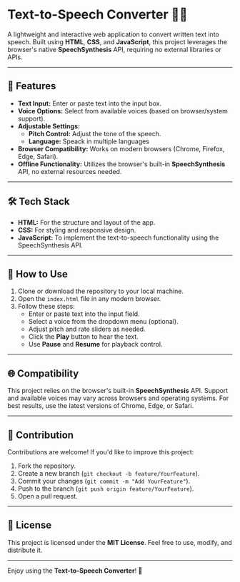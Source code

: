 # Text-to-Speech Converter 🎤✨  

A lightweight and interactive web application to convert written text into speech. Built using **HTML**, **CSS**, and **JavaScript**, this project leverages the browser's native **SpeechSynthesis** API, requiring no external libraries or APIs.

---

## 🔑 Features  
- **Text Input:** Enter or paste text into the input box.  
- **Voice Options:** Select from available voices (based on browser/system support).  
- **Adjustable Settings:**  
  - **Pitch Control:** Adjust the tone of the speech.
  - **Language:** Speack in multiple languages
- **Browser Compatibility:** Works on modern browsers (Chrome, Firefox, Edge, Safari).  
- **Offline Functionality:** Utilizes the browser's built-in **SpeechSynthesis** API, no external resources needed.  

---

## 🛠 Tech Stack  
- **HTML:** For the structure and layout of the app.  
- **CSS:** For styling and responsive design.  
- **JavaScript:** To implement the text-to-speech functionality using the SpeechSynthesis API.  

---

## 🚀 How to Use  
1. Clone or download the repository to your local machine.  
2. Open the `index.html` file in any modern browser.  
3. Follow these steps:  
   - Enter or paste text into the input field.  
   - Select a voice from the dropdown menu (optional).  
   - Adjust pitch and rate sliders as needed.  
   - Click the **Play** button to hear the text.  
   - Use **Pause** and **Resume** for playback control.  

---

## 🌐 Compatibility  
This project relies on the browser's built-in **SpeechSynthesis** API. Support and available voices may vary across browsers and operating systems. For best results, use the latest versions of Chrome, Edge, or Safari.

---

## 🤝 Contribution  
Contributions are welcome! If you'd like to improve this project:  
1. Fork the repository.  
2. Create a new branch (`git checkout -b feature/YourFeature`).  
3. Commit your changes (`git commit -m "Add YourFeature"`).  
4. Push to the branch (`git push origin feature/YourFeature`).  
5. Open a pull request.  

---

## 📜 License  
This project is licensed under the **MIT License**. Feel free to use, modify, and distribute it.  

---

Enjoy using the **Text-to-Speech Converter**! 🎉  
